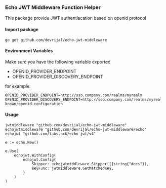### Echo JWT Middleware Function Helper
This package provide JWT authentiacation based on openid protocol

#### Import package
```
go get github.com/devrijal/echo-jwt-middleware
```

#### Environment Variables
Make sure you have the following variable exported

- OPENID_PROVIDER_ENDPOINT
- OPENID_PROVIDER_DISCOVERY_ENDPOINT

for example:
```
OPENID_PROVIDER_ENDPOINT=http://sso.company.com/realms/myrealm
OPENID_PROVIDER_DISCOVERY_ENDPOINT=http://sso.company.com/realms/myrealm/.well-known/openid-configuration
```

#### Usage
```
jwtmiddleware "github.com/devrijal/echo-jwt-middleware"
echojwtmiddleware "github.com/devrijal/echo-jwt-middleware/echo"
echojwt "github.com/labstack/echo-jwt/v4"

e := echo.New()

e.Use(
    echojwt.WithConfig(
        echojwt.Config{
		    Skipper: echojwtmiddleware.Skipper([]string{"docs"}),
		    KeyFunc: jwtmiddleware.GetMatchedKey,
        }
    )
)
```
